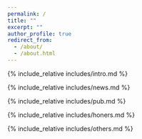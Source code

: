 ```yaml
---
permalink: /
title: ""
excerpt: ""
author_profile: true
redirect_from: 
  - /about/
  - /about.html
---
```


<span class='anchor' id='about-me'></span>
{% include_relative includes/intro.md %}

{% include_relative includes/news.md %}


{% include_relative includes/pub.md %}

{% include_relative includes/honers.md %}

{% include_relative includes/others.md %}
